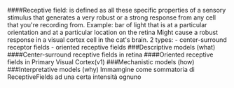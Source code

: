 ####Receptive field:
is defined as all these specific properties of a sensory stimulus that generates a very robust or a strong response from any cell that you're recording from. Example: bar of light that is at a particular orientation and at a particular location on the retina
Might cause a robust response in a visual cortex cell in the cat's brain. 
2 types:
	- center-surround receptor fields
	- oriented receptive fields
###Descriptive models (what)
 ####Center-surround receptive fields in retina 
 ####Oriented receptive fields in Primary Visual Cortex(v1) 
###Mechanistic models (how)
###Interpretative models (why) 
	Immamgine come sommatoria di ReceptiveFields ad una certa intensità ognuno
